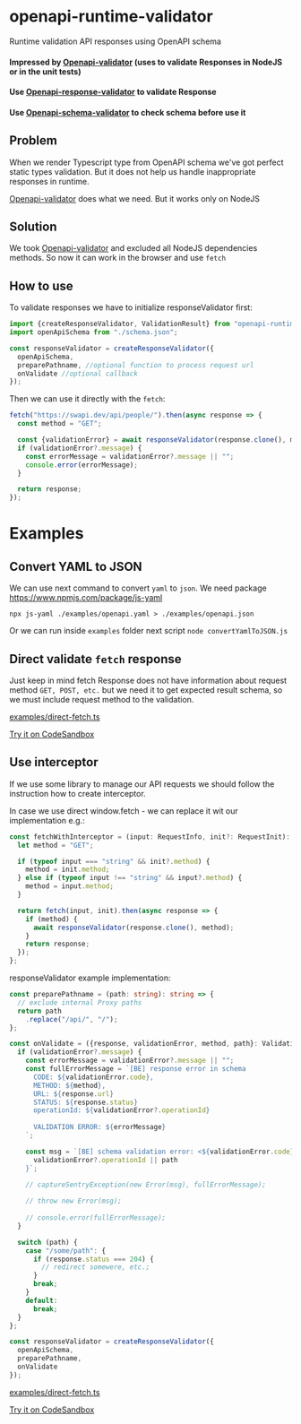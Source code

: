 # openapi-runtime-validator
Runtime validation API responses using OpenAPI schema

#### Impressed by [Openapi-validator](https://www.npmjs.com/package/openapi-validator) (uses to validate Responses in NodeJS or in the unit tests)
#### Use [Openapi-response-validator](https://www.npmjs.com/package/openapi-response-validator) to validate Response
#### Use [Openapi-schema-validator](https://www.npmjs.com/package/openapi-schema-validator) to check schema before use it

## Problem

When we render Typescript type from OpenAPI schema we've got perfect static types validation.
But it does not help us handle inappropriate responses in runtime.

[Openapi-validator](https://www.npmjs.com/package/openapi-validator) does what we need.
But it works only on NodeJS

## Solution

We took [Openapi-validator](https://www.npmjs.com/package/openapi-validator) and excluded all NodeJS dependencies methods.
So now it can work in the browser and use `fetch`

## How to use

To validate responses we have to initialize responseValidator first:

```typescript
import {createResponseValidator, ValidationResult} from "openapi-runtime-validator";
import openApiSchema from "./schema.json";

const responseValidator = createResponseValidator({
  openApiSchema,
  preparePathname, //optional function to process request url
  onValidate //optional callback
});
```

Then we can use it directly with the `fetch`:

```typescript
fetch("https://swapi.dev/api/people/").then(async response => {
  const method = "GET";

  const {validationError} = await responseValidator(response.clone(), method);
  if (validationError?.message) {
    const errorMessage = validationError?.message || "";
    console.error(errorMessage);
  }

  return response;
});
```

# Examples

## Convert YAML to JSON

We can use next command to convert `yaml` to `json`.
We need package https://www.npmjs.com/package/js-yaml

```shell
npx js-yaml ./examples/openapi.yaml > ./examples/openapi.json
```

Or we can run inside `examples` folder next script `node convertYamlToJSON.js`

## Direct validate `fetch` response

Just keep in mind fetch Response does not have information about request method `GET, POST, etc.`
but we need it to get expected result schema, so we must include request method to the validation.

[examples/direct-fetch.ts](examples/src/direct-fetch.ts)

[Try it on CodeSandbox](https://codesandbox.io/s/typescript-playground-export-forked-m6wtv?file=/src/index.ts)

## Use interceptor

If we use some library to manage our API requests we should follow the instruction how to create interceptor.

In case we use direct window.fetch - we can replace it wit our implementation e.g.:

```typescript
const fetchWithInterceptor = (input: RequestInfo, init?: RequestInit): Promise<Response> => {
  let method = "GET";

  if (typeof input === "string" && init?.method) {
    method = init.method;
  } else if (typeof input !== "string" && input?.method) {
    method = input.method;
  }

  return fetch(input, init).then(async response => {
    if (method) {
      await responseValidator(response.clone(), method);
    }
    return response;
  });
};
```

responseValidator example implementation:

```typescript
const preparePathname = (path: string): string => {
  // exclude internal Proxy paths
  return path
    .replace("/api/", "/");
};

const onValidate = ({response, validationError, method, path}: ValidationResult) => {
  if (validationError?.message) {
    const errorMessage = validationError?.message || "";
    const fullErrorMessage = `[BE] response error in schema
      CODE: ${validationError.code},
      METHOD: ${method},
      URL: ${response.url}
      STATUS: ${response.status}
      operationId: ${validationError?.operationId}
      
      VALIDATION ERROR: ${errorMessage}
    `;

    const msg = `[BE] schema validation error: <${validationError.code}> ${method}: ${
      validationError?.operationId || path
    }`;

    // captureSentryException(new Error(msg), fullErrorMessage);
    
    // throw new Error(msg);
    
    // console.error(fullErrorMessage);
  }

  switch (path) {
    case "/some/path": {
      if (response.status === 204) {
        // redirect somewere, etc.;
      }
      break;
    }
    default:
      break;
  }
};

const responseValidator = createResponseValidator({
  openApiSchema,
  preparePathname,
  onValidate
});
```

[examples/direct-fetch.ts](examples/src/fetch-with-interceptor.ts)

[Try it on CodeSandbox](https://codesandbox.io/s/romantic-brattain-sgj8k?file=/src/index.ts)
